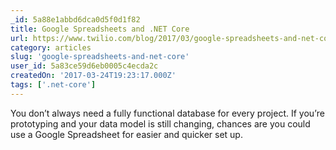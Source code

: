 ```yaml
---
_id: 5a88e1abbd6dca0d5f0d1f82
title: Google Spreadsheets and .NET Core
url: https://www.twilio.com/blog/2017/03/google-spreadsheets-and-net-core.html
category: articles
slug: 'google-spreadsheets-and-net-core'
user_id: 5a83ce59d6eb0005c4ecda2c
createdOn: '2017-03-24T19:23:17.000Z'
tags: ['.net-core']
---
```


You don’t always need a fully functional database for every project. If you’re prototyping and your data model is still changing, chances are you could use a Google Spreadsheet for easier and quicker set up.
